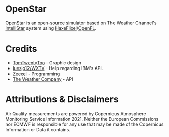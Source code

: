 # OpenStar
OpenStar is an open-source simulator based on The Weather Channel's [IntelliStar](https://en.wikipedia.org/wiki/WeatherStar#IntelliStar) system using [HaxeFlixel](https://haxeflixel.com/)/[OpenFL](https://www.openfl.org/).


# Credits
* [TomTwentyToo](https://twitter.com/tomtwentytoo) - Graphic design
* [luesjo12/WXTV](https://twitter.com/wxTV_) - Help regarding IBM's API.
* [Zeexel](https://twitter.com/zeexel32) - Programming
* [The Weather Company](https://www.ibm.com/weather) - API


# Attributions & Disclaimers
Air Quality measurements are powered by Copernicus Atmosphere Monitoring Service Information 2021. Neither the European Commissions nor ECMWF is responsible for any use that may be made of the Copernicus Information or Data it contains.